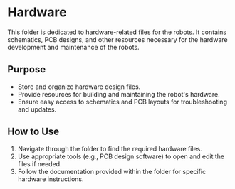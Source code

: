 # Hardware

This folder is dedicated to hardware-related files for the robots. It contains schematics, PCB designs, and other resources necessary for the hardware development and maintenance of the robots.

## Purpose

- Store and organize hardware design files.
- Provide resources for building and maintaining the robot's hardware.
- Ensure easy access to schematics and PCB layouts for troubleshooting and updates.

## How to Use

1. Navigate through the folder to find the required hardware files.
2. Use appropriate tools (e.g., PCB design software) to open and edit the files if needed.
3. Follow the documentation provided within the folder for specific hardware instructions.